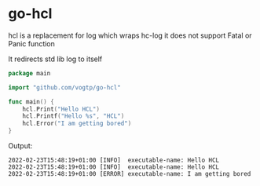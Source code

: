 # go-hcl
hcl is a replacement for log which wraps hc-log 
it does not support Fatal or Panic function

It redirects std lib log to itself

```go
package main

import "github.com/vogtp/go-hcl"

func main() {
	hcl.Print("Hello HCL")
	hcl.Printf("Hello %s", "HCL")
	hcl.Error("I am getting bored")
}

```

Output: 

```
2022-02-23T15:48:19+01:00 [INFO]  executable-name: Hello HCL
2022-02-23T15:48:19+01:00 [INFO]  executable-name: Hello HCL
2022-02-23T15:48:19+01:00 [ERROR] executable-name: I am getting bored
```
